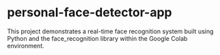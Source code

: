 # personal-face-detector-app
This project demonstrates a real-time face recognition system built using Python and the face_recognition library within the Google Colab environment.
